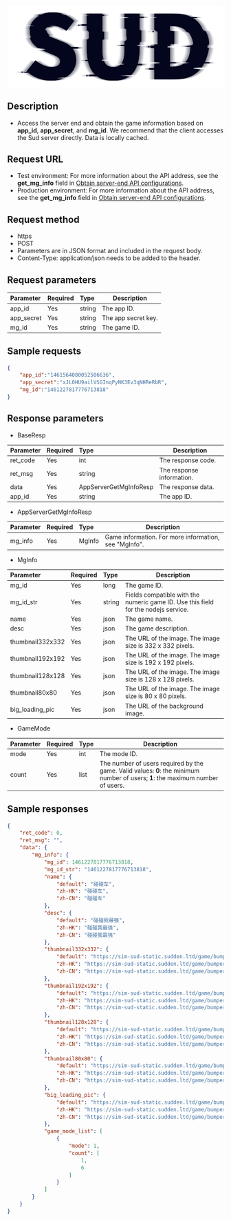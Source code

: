 #

![SUD](../../Resource/logo.png)

## Description

- Access the server end and obtain the game information based on **app_id**, **app_secret**, and **mg_id**. We recommend that the client accesses the Sud server directly. Data is locally cached.

## Request URL

- Test environment: For more information about the API address, see the **get_mg_info** field in [Obtain server-end API configurations](ObtainServerEndAPIConfigurations.md).
- Production environment: For more information about the API address, see the **get_mg_info** field in [Obtain server-end API configurations](ObtainServerEndAPIConfigurations.md).

## Request method
- https
- POST
- Parameters are in JSON format and included in the request body.
- Content-Type: application/json needs to be added to the header.

## Request parameters

| Parameter | Required | Type | Description |
|:----|:---|:-----|-----|
| app_id | Yes | string | The app ID. |
| app_secret | Yes | string | The app secret key. |
| mg_id | Yes | string | The game ID. |


## Sample requests

```json
{
    "app_id":"1461564080052506636",
    "app_secret":"xJL0HU9ailVSGInqPyNK3Ev3qNHReRbR",
    "mg_id":"1461227817776713818"
}
```

## Response parameters

- BaseResp

| Parameter | Required | Type | Description |
|:----    |:---|:----- |-----   |
| ret_code | Yes | int | The response code. |
| ret_msg | Yes | string | The response information. |
| data | Yes | AppServerGetMgInfoResp | The response data. |
| app_id | Yes | string | The app ID. |

- AppServerGetMgInfoResp

| Parameter | Required | Type | Description |
|:----    |:---|:----- |-----   |
| mg_info | Yes | MgInfo | Game information. For more information, see "MgInfo". |


- MgInfo

| Parameter | Required | Type | Description |
|:----    |:---|:----- |-----   |
| mg_id | Yes | long | The game ID. |
| mg_id_str | Yes | string | Fields compatible with the numeric game ID. Use this field for the nodejs service. |
| name | Yes | json | The game name. |
| desc | Yes | json | The game description. |
| thumbnail332x332 | Yes | json | The URL of the image. The image size is 332 x 332 pixels. |
| thumbnail192x192 | Yes | json | The URL of the image. The image size is 192 x 192 pixels. |
| thumbnail128x128 | Yes | json | The URL of the image. The image size is 128 x 128 pixels. |
| thumbnail80x80 | Yes | json | The URL of the image. The image size is 80 x 80 pixels. |
| big_loading_pic | Yes | json | The URL of the background image. |

- GameMode

| Parameter | Required | Type | Description |
|:----    |:---|:----- |-----   |
| mode | Yes | int | The mode ID. |
|count | Yes | list | The number of users required by the game. Valid values: **0**: the minimum number of users; **1**: the maximum number of users. |

## Sample responses

```json
{
    "ret_code": 0,
    "ret_msg": "",
    "data": {
        "mg_info": {
            "mg_id": 1461227817776713818,
            "mg_id_str": "1461227817776713818",
            "name": {
                "default": "碰碰车",
                "zh-HK": "碰碰车",
                "zh-CN": "碰碰车"
            },
            "desc": {
                "default": "碰碰我最强",
                "zh-HK": "碰碰我最强",
                "zh-CN": "碰碰我最强"
            },
            "thumbnail332x332": {
                "default": "https://sim-sud-static.sudden.ltd/game/bumper/332.png",
                "zh-HK": "https://sim-sud-static.sudden.ltd/game/bumper/332.png",
                "zh-CN": "https://sim-sud-static.sudden.ltd/game/bumper/332.png"
            },
            "thumbnail192x192": {
                "default": "https://sim-sud-static.sudden.ltd/game/bumper/192.png",
                "zh-HK": "https://sim-sud-static.sudden.ltd/game/bumper/192.png",
                "zh-CN": "https://sim-sud-static.sudden.ltd/game/bumper/192.png"
            },
            "thumbnail128x128": {
                "default": "https://sim-sud-static.sudden.ltd/game/bumper/128.png",
                "zh-HK": "https://sim-sud-static.sudden.ltd/game/bumper/128.png",
                "zh-CN": "https://sim-sud-static.sudden.ltd/game/bumper/128.png"
            },
            "thumbnail80x80": {
                "default": "https://sim-sud-static.sudden.ltd/game/bumper/80.png",
                "zh-HK": "https://sim-sud-static.sudden.ltd/game/bumper/80.png",
                "zh-CN": "https://sim-sud-static.sudden.ltd/game/bumper/80.png"
            },
            "big_loading_pic": {
                "default": "https://sim-sud-static.sudden.ltd/game/bumper/bg.jpg",
                "zh-HK": "https://sim-sud-static.sudden.ltd/game/bumper/bg.jpg",
                "zh-CN": "https://sim-sud-static.sudden.ltd/game/bumper/bg.jpg"
            },
            "game_mode_list": [
                {
                    "mode": 1,
                    "count": [
                        1,
                        6
                    ]
                }
            ]
        }
    }
}
```
